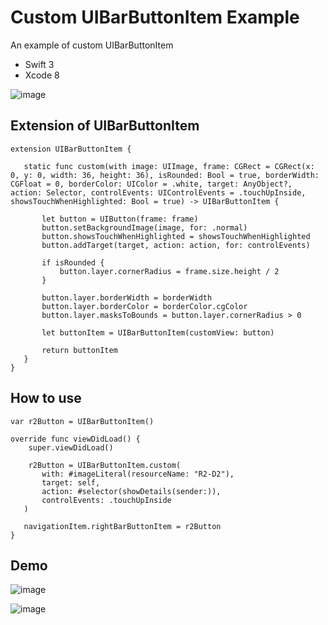 # Custom UIBarButtonItem Example
An example of custom UIBarButtonItem
* Swift 3
* Xcode 8

 ![image](https://github.com/limadeveloper/iOS-CustomButton/tree/master/Docs/Images/01.png)
 
## Extension of UIBarButtonItem
 
 ```
 extension UIBarButtonItem {
    
    static func custom(with image: UIImage, frame: CGRect = CGRect(x: 0, y: 0, width: 36, height: 36), isRounded: Bool = true, borderWidth: CGFloat = 0, borderColor: UIColor = .white, target: AnyObject?, action: Selector, controlEvents: UIControlEvents = .touchUpInside, showsTouchWhenHighlighted: Bool = true) -> UIBarButtonItem {
        
        let button = UIButton(frame: frame)
        button.setBackgroundImage(image, for: .normal)
        button.showsTouchWhenHighlighted = showsTouchWhenHighlighted
        button.addTarget(target, action: action, for: controlEvents)
        
        if isRounded {
            button.layer.cornerRadius = frame.size.height / 2
        }
        
        button.layer.borderWidth = borderWidth
        button.layer.borderColor = borderColor.cgColor
        button.layer.masksToBounds = button.layer.cornerRadius > 0
        
        let buttonItem = UIBarButtonItem(customView: button)
        
        return buttonItem
    }
}
 ```
 
 ## How to use
 
 ```
 var r2Button = UIBarButtonItem()

 override func viewDidLoad() {
     super.viewDidLoad()

     r2Button = UIBarButtonItem.custom(
        with: #imageLiteral(resourceName: "R2-D2"),
        target: self,
        action: #selector(showDetails(sender:)),
        controlEvents: .touchUpInside
    )

    navigationItem.rightBarButtonItem = r2Button
 }
 ```
 
## Demo
 
 ![image](https://github.com/limadeveloper/iOS-CustomButton/tree/master/Docs/Images/02.png)
 
 ![image](https://github.com/limadeveloper/iOS-CustomButton/tree/master/Docs/Images/03.png)
 
